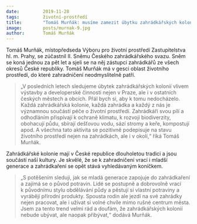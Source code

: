 ```yaml
---
date:         2019-11-28
tags:         životní-prostředí
title:        "Tomáš Murňák: musíme zamezit úbytku zahrádkářských kolonií"
image: 	      posts/murnak-9.jpg
author:       Tomáš Murňák
---
```


Tomáš Murňák, místopředseda Výboru pro životní prostředí Zastupitelstva hl. m. Prahy, se zúčastnil II. Sněmu Českého zahrádkářského svazu. Sněm se koná jednou za pět let a sjeli se na něj zástupci zahrádkářů ze všech okresů České republiky. Tomáš Murňák má v gesci oblast životního prostředí, do které zahradničení neodmyslitelně patří. 

> „V posledních letech sledujeme úbytek zahrádkářských kolonií vlivem výstavby a developerské činnosti nejen v Praze, ale i v ostatních českých městech a obcích. Přál bych si, aby k tomu nedocházelo. Každá zahrádkářská kolonie, každá zahrádka a každý z nás je významnou součástí péče o životní prostředí. Zahrádkáři svou pílí a odhodláním přispívají k ochraně klimatu, k rozvoji biodiverzity, obohacují půdu, sbírají dešťovou vodu, sází stromy a keře, kompostují apod. A všechna tato aktivita se pozitivně podepisuje na stavu životního prostředí nejen na zahrádkách, ale i v okolí,“ říká Tomáš Murňák. 

Zahrádkářské kolonie mají v České republice dlouholetou tradici a jsou součástí naší kultury. Je skvělé, že se k zahradničení vrací i mladší generace a zahrádkaření se opět stává vyhledávaným koníčkem. 

> „S potěšením sleduji, jak se mladá generace zapojuje do zahrádkaření a zajímá se o původ potravin. Lidé se postupně a dobrovolně vrací k původnímu stylu obdělávání půdy a pěstují si vlastní potraviny a vyrábějí přírodní produkty. Spousta rodin ale jezdí na své zahrádky nejen pracovat, ale i užívat si volné chvíle mimo rušné centrum města. Jsem za tento trend velmi rád a doufám, že zahrádkářských kolonií nebude ubývat, ale naopak přibývat,“ dodává Murňák.
